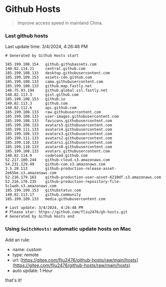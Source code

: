 # Github Hosts

> Improve access speed in mainland China.

### Last github hosts

Last update time: 3/4/2024, 4:26:48 PM

```base
# Generated by Github Hosts start 

185.199.108.154   github.githubassets.com
140.82.114.21     central.github.com
185.199.108.133   desktop.githubusercontent.com
185.199.109.153   assets-cdn.github.com
185.199.108.133   camo.githubusercontent.com
185.199.108.133   github.map.fastly.net
146.75.93.194     github.global.ssl.fastly.net
140.82.113.3      gist.github.com
185.199.108.153   github.io
140.82.113.3      github.com
140.82.112.6      api.github.com
185.199.108.133   raw.githubusercontent.com
185.199.108.133   user-images.githubusercontent.com
185.199.108.133   favicons.githubusercontent.com
185.199.108.133   avatars5.githubusercontent.com
185.199.111.133   avatars4.githubusercontent.com
185.199.108.133   avatars3.githubusercontent.com
185.199.111.133   avatars2.githubusercontent.com
185.199.110.133   avatars1.githubusercontent.com
185.199.110.133   avatars0.githubusercontent.com
185.199.108.133   avatars.githubusercontent.com
140.82.114.9      codeload.github.com
52.217.100.244    github-cloud.s3.amazonaws.com
54.231.129.49     github-com.s3.amazonaws.com
3.5.28.113        github-production-release-asset-2e65be.s3.amazonaws.com
52.216.179.163    github-production-user-asset-6210df.s3.amazonaws.com
52.216.170.235    github-production-repository-file-5c1aeb.s3.amazonaws.com
185.199.109.153   githubstatus.com
140.82.113.17     github.community
185.199.109.133   media.githubusercontent.com

# Last update: 3/4/2024, 4:26:48 PM
# Please star: https://github.com/fliu2476/gh-hosts.git
# Generated by Github Hosts end
```

### Using `SwitchHosts!` automatic update hosts on Mac
Add an rule:
- name: custom
- type: remote
- url: [https://gitee.com/fliu2476/github-hosts/raw/main/hosts](https://gitee.com/fliu2476/github-hosts/raw/main/hosts)
- auto update: 1 Hour

that's it!

